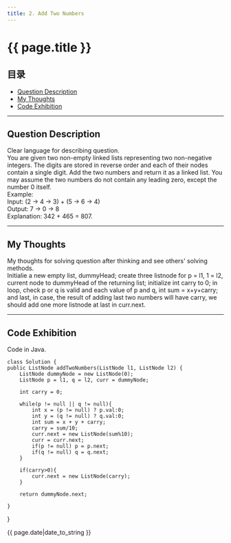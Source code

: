 ```yaml
---
title: 2. Add Two Numbers   
---
```


# {{ page.title }}

## 目录
+ [Question Description](#partI)
+ [My Thoughts](#partII)
+ [Code Exhibition](#partIII)

----------------------------------

## Question Description
Clear language for describing question.    
You are given two non-empty linked lists representing two non-negative integers. The digits are stored in reverse order and each of their nodes contain a single digit. Add the two numbers and return it as a linked list. You may assume the two numbers do not contain any leading zero, except the number 0 itself.     
Example:    
Input: (2 -> 4 -> 3) + (5 -> 6 -> 4)   
Output: 7 -> 0 -> 8   
Explanation: 342 + 465 = 807.    

----------------------------------

## My Thoughts
My thoughts for solving question after thinking and see others' solving methods.    
Initialie a new empty list, dummyHead; create three listnode for p = l1, 1 = l2, current node to dummyHead of the returning list; initialize int carry to 0; in loop, check p or q is valid and each value of p and q, int sum = x+y+carry; and last, in case, the result of adding last two numbers will have carry, we should add one more listnode at last in curr.next.     

----------------------------------

## Code Exhibition
Code in Java.    

    class Solution {
    public ListNode addTwoNumbers(ListNode l1, ListNode l2) {
        ListNode dummyNode = new ListNode(0);
        ListNode p = l1, q = l2, curr = dummyNode;
        
        int carry = 0;
        
        while(p != null || q != null){
            int x = (p != null) ? p.val:0;
            int y = (q != null) ? q.val:0;
            int sum = x + y + carry;
            carry = sum/10;
            curr.next = new ListNode(sum%10);
            curr = curr.next;
            if(p != null) p = p.next;
            if(q != null) q = q.next;
        }
        
        if(carry>0){
            curr.next = new ListNode(carry);
        }
        
        return dummyNode.next;
        
    }
  }



{{ page.date|date_to_string }}
